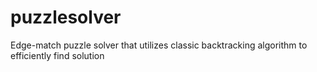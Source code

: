 # puzzlesolver
Edge-match puzzle solver that utilizes classic backtracking algorithm to efficiently find solution
